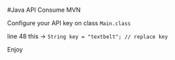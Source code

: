#Java API Consume MVN


Configure your API key on class ```Main.class``` 

line 48 this -> ```String key = "textbelt"; // replace key```

Enjoy
